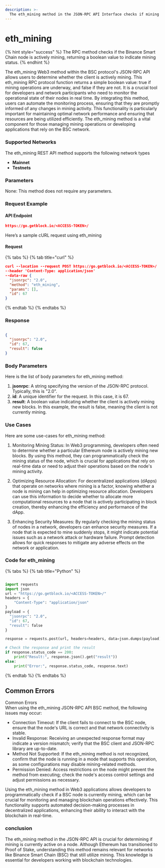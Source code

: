 ```yaml
---
description: >-
  The eth_mining method in the JSON-RPC API Interface checks if mining is active in the BSC protocol, providing essential status information.
---
```


# eth_mining

{% hint style="success" %}
The RPC method checks if the Binance Smart Chain node is actively mining, returning a boolean value to indicate mining status.&#x20;
{% endhint %}

The eth_mining Web3 method within the BSC protocol's JSON-RPC API allows users to determine whether the client is actively mining. This eth_mining RPC protocol function returns a simple boolean value: true if mining operations are underway, and false if they are not. It is a crucial tool for developers and network participants who need to monitor the operational state of their nodes in real time. By integrating this method, users can automate the monitoring process, ensuring that they are promptly informed of any changes in mining activity. This functionality is particularly important for maintaining optimal network performance and ensuring that resources are being utilized efficiently. The eth_mining method is a vital component for those managing mining operations or developing applications that rely on the BSC network.

### Supported Networks

The eth_mining REST API method supports the following network types
- **Mainnet**
- **Testnets**

### Parameters

None: This method does not require any parameters.

### Request Example

#### API Endpoint

```json
https://go.getblock.io/<ACCESS-TOKEN>/
```
Here’s a sample cURL request using eth_mining

#### Request

{% tabs %}
{% tab title="curl" %}
```json
curl --location --request POST https://go.getblock.io/<ACCESS-TOKEN>/
--header 'Content-Type: application/json' 
--data-raw {
  "jsonrpc": "2.0",
  "method": "eth_mining",
  "params": [],
  "id": 67
}
```
{% endtab %}
{% endtabs %}

### Response


```json

{
  "jsonrpc": "2.0",
  "id": 67,
  "result": false
}

```

### Body Parameters

Here is the list of body parameters for eth_mining method:

1. **jsonrpc**: A string specifying the version of the JSON-RPC protocol. Typically, this is "2.0".
2. **id**: A unique identifier for the request. In this case, it is 67.
3. **result**: A boolean value indicating whether the client is actively mining new blocks. In this example, the result is false, meaning the client is not currently mining.

### Use Cases

Here are some use-cases for eth_mining method:

1. Monitoring Mining Status: In Web3 programming, developers often need to determine whether a particular Ethereum node is actively mining new blocks. By using this method, they can programmatically check the mining status of the node, which is crucial for applications that rely on real-time data or need to adjust their operations based on the node's mining activity.

2. Optimizing Resource Allocation: For decentralized applications (dApps) that operate on networks where mining is a factor, knowing whether a node is mining can help in optimizing resource allocation. Developers can use this information to decide whether to allocate more computational resources to a node that is actively participating in block creation, thereby enhancing the efficiency and performance of the dApp.

3. Enhancing Security Measures: By regularly checking the mining status of nodes in a network, developers can enhance security measures. If a node that is expected to mine suddenly stops, it might indicate potential issues such as a network attack or hardware failure. Prompt detection allows for quick responses to mitigate any adverse effects on the network or application.

### Code for eth_mining

{% tabs %}
{% tab title="Python" %}
```python

import requests
import json
url = "https://go.getblock.io/<ACCESS-TOKEN>/"
headers = {
    "Content-Type": "application/json"
}
payload = {
  "jsonrpc": "2.0",
  "id": 67,
  "result": false
}

response = requests.post(url, headers=headers, data=json.dumps(payload))

# Check the response and print the result
if response.status_code == 200:
    print("Result:", response.json().get("result"))
else:
    print("Error:", response.status_code, response.text)

```
{% endtab %}
{% endtabs %}

## Common Errors

Common Errors  
When using the eth_mining JSON-RPC API BSC method, the following issues may occur:  
- Connection Timeout: If the client fails to connect to the BSC node, ensure that the node's URL is correct and that network connectivity is stable.  
- Invalid Response: Receiving an unexpected response format may indicate a version mismatch; verify that the BSC client and JSON-RPC library are up-to-date.  
- Method Not Supported: If the eth_mining method is not recognized, confirm that the node is running in a mode that supports this operation, as some configurations may disable mining-related methods.  
- Permission Denied: Access restrictions on the node might prevent the method from executing; check the node's access control settings and adjust permissions as necessary.  

Using the eth_mining method in Web3 applications allows developers to programmatically check if a BSC node is currently mining, which can be crucial for monitoring and managing blockchain operations effectively. This functionality supports automated decision-making processes in decentralized applications, enhancing their ability to interact with the blockchain in real-time.

### conclusion

The eth_mining method in the JSON-RPC API is crucial for determining if mining is currently active on a node. Although Ethereum has transitioned to Proof of Stake, understanding this method remains relevant for networks like Binance Smart Chain (BSC) that still utilize mining. This knowledge is essential for developers working with blockchain technologies.
